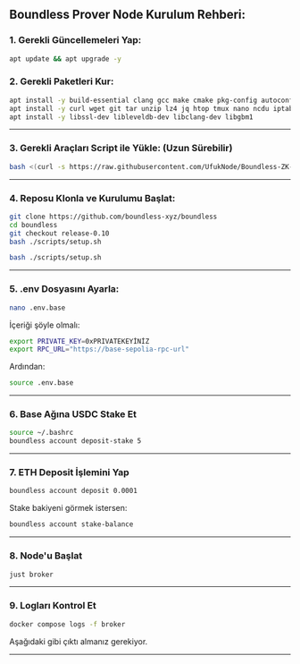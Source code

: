 ##  Boundless Prover Node Kurulum Rehberi:

### 1. Gerekli Güncellemeleri Yap:

```bash
apt update && apt upgrade -y
```

### 2. Gerekli Paketleri Kur:

```bash
apt install -y build-essential clang gcc make cmake pkg-config autoconf automake ninja-build
apt install -y curl wget git tar unzip lz4 jq htop tmux nano ncdu iptables nvme-cli bsdmainutils
apt install -y libssl-dev libleveldb-dev libclang-dev libgbm1
```

---

### 3. Gerekli Araçları Script ile Yükle: (Uzun Sürebilir)

```bash
bash <(curl -s https://raw.githubusercontent.com/UfukNode/Boundless-ZK-Mining/refs/heads/main/gerekli_bagimliliklar.sh)
```

---

### 4. Reposu Klonla ve Kurulumu Başlat:

```bash
git clone https://github.com/boundless-xyz/boundless
cd boundless
git checkout release-0.10
bash ./scripts/setup.sh
```
```bash
bash ./scripts/setup.sh
```

---

### 5. .env Dosyasını Ayarla:

```bash
nano .env.base
```

İçeriği şöyle olmalı:

```bash
export PRIVATE_KEY=0xPRIVATEKEYİNİZ
export RPC_URL="https://base-sepolia-rpc-url"
```

Ardından:

```bash
source .env.base
```

---

### 6. Base Ağına USDC Stake Et

```bash
source ~/.bashrc
boundless account deposit-stake 5
```

---

### 7. ETH Deposit İşlemini Yap

```bash
boundless account deposit 0.0001
```

Stake bakiyeni görmek istersen:

```bash
boundless account stake-balance
```

---

### 8. Node'u Başlat

```bash
just broker
```

---

### 9. Logları Kontrol Et

```bash
docker compose logs -f broker
```
Aşağıdaki gibi çıktı almanız gerekiyor.

---


